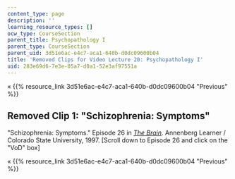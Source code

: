 ```yaml
---
content_type: page
description: ''
learning_resource_types: []
ocw_type: CourseSection
parent_title: Psychopathology I
parent_type: CourseSection
parent_uid: 3d51e6ac-e4c7-aca1-640b-d0dc09600b04
title: 'Removed Clips for Video Lecture 20: Psychopathology I'
uid: 283e69d6-7e3e-05a7-d0a1-52e3af97551a
---
```


« {{% resource_link 3d51e6ac-e4c7-aca1-640b-d0dc09600b04 "Previous" %}}

Removed Clip 1: "Schizophrenia: Symptoms"
-----------------------------------------

"Schizophrenia: Symptoms." Episode 26 in [_The Brain_](http://www.learner.org/resources/series142.html). Annenberg Learner / Colorado State University, 1997. \[Scroll down to Episode 26 and click on the "VoD" box\]

« {{% resource_link 3d51e6ac-e4c7-aca1-640b-d0dc09600b04 "Previous" %}}